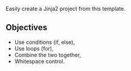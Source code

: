 Easily create a Jinja2 project from this template.

## Objectives
* Use conditions (if, else),
* Use loops (for),
* Combine the two together,
* Whitespace control.